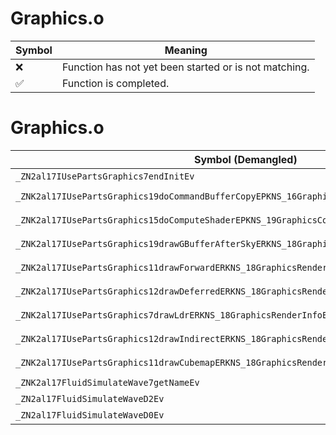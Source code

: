 # Graphics.o
| Symbol | Meaning 
| ------------- | ------------- 
| :x: | Function has not yet been started or is not matching. 
| :white_check_mark: | Function is completed. 


# Graphics.o
| Symbol (Demangled) | Symbol (Mangled) | Decompiled? |
| ------------- |  ------------- | ------------- |
| `_ZN2al17IUsePartsGraphics7endInitEv` | `al::IUsePartsGraphics::endInit(void)` | :white_check_mark: |
| `_ZNK2al17IUsePartsGraphics19doCommandBufferCopyEPKNS_16GraphicsCopyInfoE` | `al::IUsePartsGraphics::doCommandBufferCopy(al::GraphicsCopyInfo const*)const` | :white_check_mark: |
| `_ZNK2al17IUsePartsGraphics15doComputeShaderEPKNS_19GraphicsComputeInfoE` | `al::IUsePartsGraphics::doComputeShader(al::GraphicsComputeInfo const*)const` | :white_check_mark: |
| `_ZNK2al17IUsePartsGraphics19drawGBufferAfterSkyERKNS_18GraphicsRenderInfoE` | `al::IUsePartsGraphics::drawGBufferAfterSky(al::GraphicsRenderInfo const&)const` | :white_check_mark: |
| `_ZNK2al17IUsePartsGraphics11drawForwardERKNS_18GraphicsRenderInfoERKNS_15RenderVariablesE` | `al::IUsePartsGraphics::drawForward(al::GraphicsRenderInfo const&,al::RenderVariables const&)const` | :white_check_mark: |
| `_ZNK2al17IUsePartsGraphics12drawDeferredERKNS_18GraphicsRenderInfoE` | `al::IUsePartsGraphics::drawDeferred(al::GraphicsRenderInfo const&)const` | :white_check_mark: |
| `_ZNK2al17IUsePartsGraphics7drawLdrERKNS_18GraphicsRenderInfoE` | `al::IUsePartsGraphics::drawLdr(al::GraphicsRenderInfo const&)const` | :white_check_mark: |
| `_ZNK2al17IUsePartsGraphics12drawIndirectERKNS_18GraphicsRenderInfoERKNS_15RenderVariablesE` | `al::IUsePartsGraphics::drawIndirect(al::GraphicsRenderInfo const&,al::RenderVariables const&)const` | :white_check_mark: |
| `_ZNK2al17IUsePartsGraphics11drawCubemapERKNS_18GraphicsRenderInfoE` | `al::IUsePartsGraphics::drawCubemap(al::GraphicsRenderInfo const&)const` | :white_check_mark: |
| `_ZNK2al17FluidSimulateWave7getNameEv` | `al::FluidSimulateWave::getName(void)const` | :white_check_mark: |
| `_ZN2al17FluidSimulateWaveD2Ev` | `al::FluidSimulateWave::~FluidSimulateWave()` | :white_check_mark: |
| `_ZN2al17FluidSimulateWaveD0Ev` | `al::FluidSimulateWave::~FluidSimulateWave()` | :white_check_mark: |
